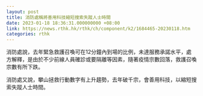 ```yaml
---
layout: post
title: 消防處稱將善用科技縮短搜索失蹤人士時間
date: 2023-01-18 18:36:31.000000000 +08:00
link: https://news.rthk.hk/rthk/ch/component/k2/1684465-20230118.htm
categories: rthk
---
```


消防處說，去年緊急救護召喚可在12分鐘內到場的比例，未達服務承諾水平，處方解釋，是由於不少前線人員確診或要隔離等因素，隨著疫情宗數回落，救護召喚宗數有所下跌。

消防處又說，攀山拯救行動數字有上升趨勢，去年破千宗，會善用科技，以縮短搜索失蹤人士時間。
